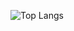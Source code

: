 ![Top Langs](https://github-readme-stats.vercel.app/api/top-langs/?username=EdwinZhanCN&langs_count=7)

